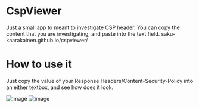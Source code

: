 # CspViewer
Just a small app to meant to investigate CSP header. You can copy the content that you are investigating, and paste into the text field.
saku-kaarakainen.github.io/cspviewer/

# How to use it
Just copy the value of your Response Headers/Content-Security-Policy into an either textbox, and see how does it look.

![image](https://user-images.githubusercontent.com/6057704/161784826-6c0a1e24-d05b-4055-86a3-347472bdf305.png)
![image](https://user-images.githubusercontent.com/6057704/161785118-d0cb564f-1a4e-4dea-a6a6-9506a91fecdc.png)

